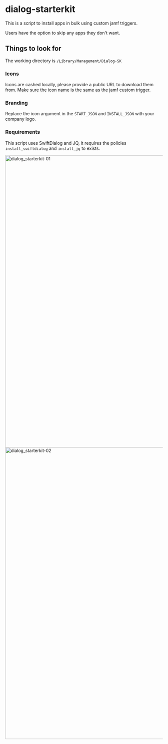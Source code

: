 # dialog-starterkit

This is a script to install apps in bulk using custom jamf triggers.

Users have the option to skip any apps they don't want.

## Things to look for

The working directory is `/Library/Management/Dialog-SK`

### Icons

Icons are cashed locally, please provide a public URL to download them from.
Make sure the icon name is the same as the jamf custom trigger.

### Branding

Replace the icon argument in the `START_JSON` and `INSTALL_JSON` with your company logo.

### Requirements

This script uses SwiftDialog and JQ, it requires the policies `install_swiftdialog` and `install_jq` to exists.

<img width="932" alt="dialog_starterkit-01" src="https://github.com/ooftee/dialog-starterkit/assets/88021434/3298f471-8971-4f1a-ab04-1f3eea194401">
<img width="932" alt="dialog_starterkit-02" src="https://github.com/ooftee/dialog-starterkit/assets/88021434/4138fb4e-e9f1-4304-b55a-f1b1bb7e3fbb">
